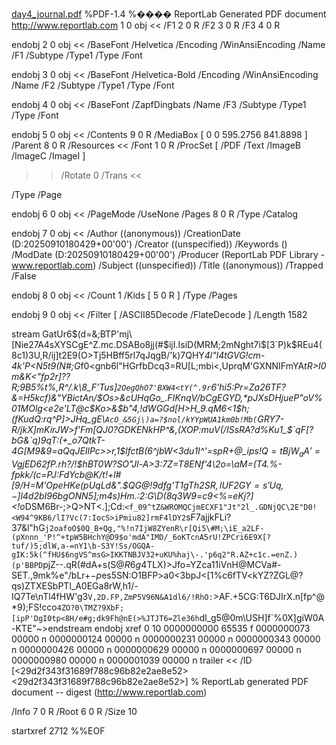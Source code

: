 [day4_journal.pdf](https://github.com/user-attachments/files/22260298/day4_journal.pdf)
%PDF-1.4
%���� ReportLab Generated PDF document http://www.reportlab.com
1 0 obj
<<
/F1 2 0 R /F2 3 0 R /F3 4 0 R
>>
endobj
2 0 obj
<<
/BaseFont /Helvetica /Encoding /WinAnsiEncoding /Name /F1 /Subtype /Type1 /Type /Font
>>
endobj
3 0 obj
<<
/BaseFont /Helvetica-Bold /Encoding /WinAnsiEncoding /Name /F2 /Subtype /Type1 /Type /Font
>>
endobj
4 0 obj
<<
/BaseFont /ZapfDingbats /Name /F3 /Subtype /Type1 /Type /Font
>>
endobj
5 0 obj
<<
/Contents 9 0 R /MediaBox [ 0 0 595.2756 841.8898 ] /Parent 8 0 R /Resources <<
/Font 1 0 R /ProcSet [ /PDF /Text /ImageB /ImageC /ImageI ]
>> /Rotate 0 /Trans <<

>> 
  /Type /Page
>>
endobj
6 0 obj
<<
/PageMode /UseNone /Pages 8 0 R /Type /Catalog
>>
endobj
7 0 obj
<<
/Author (\(anonymous\)) /CreationDate (D:20250910180429+00'00') /Creator (\(unspecified\)) /Keywords () /ModDate (D:20250910180429+00'00') /Producer (ReportLab PDF Library - www.reportlab.com) 
  /Subject (\(unspecified\)) /Title (\(anonymous\)) /Trapped /False
>>
endobj
8 0 obj
<<
/Count 1 /Kids [ 5 0 R ] /Type /Pages
>>
endobj
9 0 obj
<<
/Filter [ /ASCII85Decode /FlateDecode ] /Length 1582
>>
stream
GatUr6$(d=&;BTP'mj\[Nie27A4sXYSCgE^Z.mc.DSABo8jj(#$ijI.IsiD(MRM;2mNght7i$[3`P)k$REu4(8c1)3U,R/ij]t2E9(O>Tj5HBff5rl7qJqgB/'k)7QHY*4l"l4tGVG!cm-4k'P<N5t9(N\#;G*f0<gnb6l"HGrfbDcq3=RU[L;mbi<,UprqM'GXNNIFmYA*tR>I0m&K<"fp2r]??R;9B5%t%,R^/._k\8_F'Tus]`2OegQhO7'BXW4<tY(^.9r`6'hi5:Pr=Za26TF?&=H5kcf)\&"YBictAn/$Os>&cUHqGo_.FIKnqV/bCgEGYD,*pJXsDHjueP"oV%01MOlg<e2e'LT@c$Ko>&$b"4,!dWGGd[H>H_9.qM6<1$h;(fKudQ:rq^P]>JHq_gE\\`AcO_&5Gj\)a=?$nol/kYYpWUA1km0b!Mb(`GRY7-R/jkX]mKirJW>f'Fm[QJ0?GDKENkHP^&,(XOP:muV_(/ISsRA?d%Ku1_$`qF[?bG&`q)9qT:(+_o7QtkT-4G[M9&9=aQqJEIlPc>>r,1$lfctB\(6^jbW<3du1I^'=spR+@_ips!Q$=tBjW_aA'=VgjED62$fP.rh?/!$hBT0W?SO"Jl-A>3:7Z=T8ENf'4\2o=\aM=(T4.%-fpkk/(c=PJ:FdYcb@K/t!+l#[9/H=M'OpeHKe(pUqLd&".$QG\@!9dfg'T1gTh$2SR,lUF2GY=s'Uq,-]l%f"1QjF]uRY1Ndt>3[Gr]4a;,P9(Y,%FgQ\U1%_sa.g@-<4egGGd3(s\]@ADJUJ\qjn$4d2bI96bgONN5];m4s)Hm.:2:G\D(8q3W9=c9<%=eKj?]<!o*DSM6Br-;>Q>NT<.];Cd:`<f_09^tZ&WROMQCjmECXF1"Jt"2l_.GDNjQC\2E"D0!<W94^9KB6/lI?Vc(7:IocS>iPmiu82]rmF4lDY2`sF7ajjkFLi?37&l"hG`j2oafoO$0Q_B+Qg,"%!n7IjW8ZYenR\r[Qi5\#M;\iE_a2LF-(pXnnn_'P!^+tpW5BHchY@D9$o'mdA"IMD/_6oKTcnA5rU!ZPCri6E9X[?tuf/)5;dlW,a-=nY1\b-S3Y!Ss/OGQA-gIK:5k(^fHU$6ngVS^msG>IKKTNBJV32+uKU%haj\-.'p6q2"R.AZ+c1c.=enZ.)(p'BBPD`pjZ--.qR(#dA+s(S@$R6g%:C`*EJI,-i1$4TLX)>Jfo=YZca11iVnH@MCVa#-SET.,9mk%e"/bLr+$-p%r1toBP^SW9bbmPR<W#[AH%OGc.UJ/qd/3&3eC4VbG(0G?T>)nnac]K05X9m!@Q4f%\5OcmOTMS3n$es5SN:O1BFP>a0<3bpJ<[1%c6fTV<kYZ?ZGL@?qs)ZTXESbPTl_A0EGa8rW,h1/-IQ7Te\nTl4fHW'g3`V,2D.FP,ZmP5V96N&A1dl6/!RhO:`>AF.+5CG:T6DJIrX.n[fp^@*9);FS!cco`4ZO?0\TMZ?9XbF;[ipP'DgI0tp<8H/e#g;dk9Fh@nE(>%JTJT6=Zle36h`dl_g5@0m\USH]f`%0X]giW0A-KTE"~>endstream
endobj
xref
0 10
0000000000 65535 f 
0000000073 00000 n 
0000000124 00000 n 
0000000231 00000 n 
0000000343 00000 n 
0000000426 00000 n 
0000000629 00000 n 
0000000697 00000 n 
0000000980 00000 n 
0000001039 00000 n 
trailer
<<
/ID 
[<29d2f343f31689f788c96b82e2ae8e52><29d2f343f31689f788c96b82e2ae8e52>]
% ReportLab generated PDF document -- digest (http://www.reportlab.com)

/Info 7 0 R
/Root 6 0 R
/Size 10
>>
startxref
2712
%%EOF
